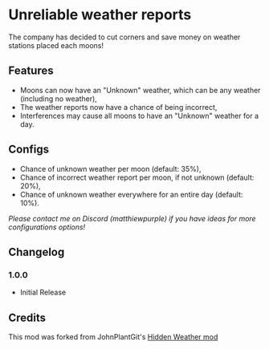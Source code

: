 # Unreliable weather reports
The company has decided to cut corners and save money on weather stations placed each moons!
## Features
-  Moons can now have an "Unknown" weather, which can be any weather (including no weather),
- The weather reports now have a chance of being incorrect,
- Interferences may cause all moons to have an "Unknown" weather for a day.
## Configs
- Chance of unknown weather per moon (default: 35%),
- Chance of incorrect weather report per moon, if not unknown (default: 20%),
- Chance of unknown weather everywhere for an entire day (default: 10%).

*Please contact me on Discord (matthiewpurple) if you have ideas for more configurations options!*
## Changelog
### 1.0.0
- Initial Release
## Credits
This mod was forked from JohnPlantGit's [Hidden Weather mod](https://thunderstore.io/c/lethal-company/p/UnofficialJhonPlant/HiddenWeather/)
